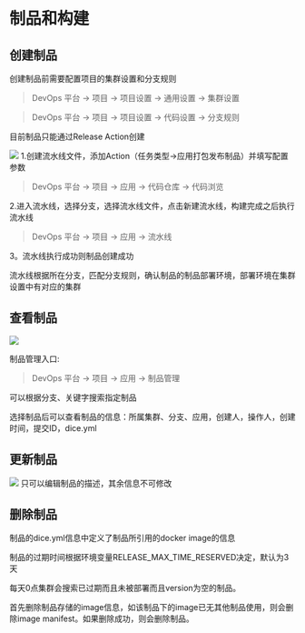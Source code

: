 # 制品和构建

## 创建制品
创建制品前需要配置项目的集群设置和分支规则
> DevOps 平台 -> 项目 -> 项目设置 -> 通用设置 -> 集群设置

> DevOps 平台 -> 项目 -> 项目设置 -> 代码设置 -> 分支规则

目前制品只能通过Release Action创建

![](http://terminus-paas.oss-cn-hangzhou.aliyuncs.com/paas-doc/2021/07/29/4847df14-9fc4-45f7-81f6-b4513b70a528.png)
1.创建流水线文件，添加Action（任务类型->应用打包发布制品）并填写配置参数

> DevOps 平台 -> 项目 -> 应用 -> 代码仓库 -> 代码浏览

2.进入流水线，选择分支，选择流水线文件，点击新建流水线，构建完成之后执行流水线

> DevOps 平台 -> 项目 -> 应用 -> 流水线

3。流水线执行成功则制品创建成功

流水线根据所在分支，匹配分支规则，确认制品的制品部署环境，部署环境在集群设置中有对应的集群

## 查看制品

![](http://terminus-paas.oss-cn-hangzhou.aliyuncs.com/paas-doc/2021/07/29/67187917-897b-44dd-aad5-bbd2c66225cc.png)

制品管理入口:

> DevOps 平台 -> 项目 -> 应用 -> 制品管理

可以根据分支、关键字搜索指定制品

选择制品后可以查看制品的信息：所属集群、分支、应用，创建人，操作人，创建时间，提交ID，dice.yml

## 更新制品
![](http://terminus-paas.oss-cn-hangzhou.aliyuncs.com/paas-doc/2021/07/29/aa6feaaa-c345-4de1-aa1c-ddc2c0f262bf.png)
只可以编辑制品的描述，其余信息不可修改

## 删除制品

制品的dice.yml信息中定义了制品所引用的docker image的信息

制品的过期时间根据环境变量RELEASE_MAX_TIME_RESERVED决定，默认为3天

每天0点集群会搜索已过期而且未被部署而且version为空的制品。

首先删除制品存储的image信息，如该制品下的image已无其他制品使用，则会删除image manifest。如果删除成功，则会删除制品。





